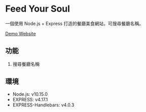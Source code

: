 # Feed Your Soul
一個使用 Node.js + Express 打造的餐廳美食網站，可搜尋餐廳名稱。

[Demo Website](https://shihtingjustin.github.io/FeedYourSoul/)

## 功能
1. 搜尋餐廳名稱

## 環境
* Node.js: v10.15.0
* EXPRESS: v4.17.1
* EXPRESS-Handlebars: v4.0.3
